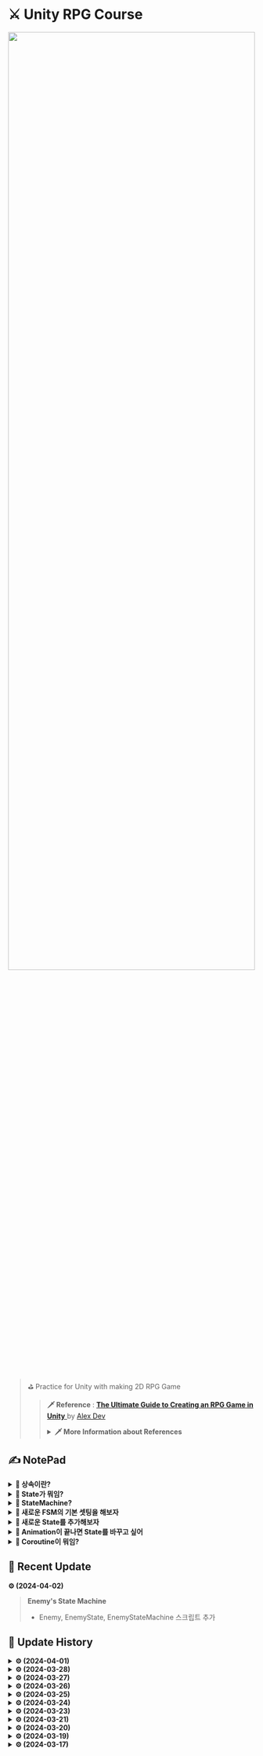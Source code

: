 # ⚔ Unity RPG Course
<p align=center><img src = "https://github.com/MinSungJe/Unity2DRPG/assets/101497652/facd6f4c-f5df-4921-8bc1-f4b9a3ef6c16" width="100%" height="70%"></p>

>⛳ Practice for Unity with making 2D RPG Game
>>**🗡 Reference** : [ **The Ultimate Guide to Creating an RPG Game in Unity** 
 ](https://www.udemy.com/course/2d-rpg-alexdev/) by [Alex Dev](https://www.udemy.com/user/alex-13394/)
>> <details>
>><summary><b>🗡 More Information about References</b></summary>
>>
>> 
>>  
>> 
>></details>

## ✍️ NotePad
<details>
<summary><b>🤔 상속이란?</b></summary>

- 부모 class를 바탕으로 자식 class를 만들어내는 기법
- ❗<b>왜 씀? : 코드 관리가 편해지고, 특정 코드의 재사용이 용이함</b>
</details>

<details>
<summary><b>🤔 State가 뭐임?</b></summary>

- GameObject의 상태
- ❗<b>FSM(Finite State Machine) 모델 : GameObject는 모든 시간에 하나의 State만 가지고 있음</b>
- Update()를 가지고 있어 해당 State 중 할 행동을 결정 가능
- 특정 조건이 충족되면 StateMachine의 ChangeState()를 이용해 다른 State로 전환됨
- 들어오는 조건이나 나가는 조건은 State의 Update()에서 정의됨  
(실시간으로 State가 전환돼야하니 당연)
- 들어올때 한번 실행되는 Enter(), 나갈때 한번 실행되는 Exit(), 실시간으로 실행되는 Update()로 구성
- GameObject Script에선 모든 말단 State를 선언해 둠
</details>

<details>
<summary><b>🤔 StateMachine?</b></summary>

- GameObject의 State를 관리하는 역할
- 기능 : Initialize(), ChangeState()
</details>

<details>
<summary><b>🤔 새로운 FSM의 기본 셋팅을 해보자</b></summary>

- ❗<b>GameObject, State, StateMachine 세 스크립트를 만들면 된다!</b>
    |이름|구성|
    |--|--|
    |GameObject|Component들(rigidbody, animator) 추가 / stateMachine과 state들 선언 / Update에 stateMachine을 이용해 현재 state를 가져오고 그 state의 Update()를 불러옴|
    |State|GameObject, stateMachine, animBoolName을 인자로 생성자 추가 / Enter(), Exit(), Update() virtual로 만들고 내용 채우기(anim 관련: Enter시 true, Exit시 false) / stateTimer, triggerCalled 등 state안에서 사용할 변수 선언|
    |StateMachine|현재 state(currentState)를 담음 / Initialize()와 ChangeState() 함수 생성|
</details>

<details>
<summary><b>🤔 새로운 State를 추가해보자</b></summary>

- ❗<b>다음 step에 맞춰 추가하면 됨</b>
    1. C# script 생성 후 메인 State 상속
    2. generator 생성
    3. Enter(), Exit(), Update() override
    4. 해당 State를 갖는 Gameobject의 Script로 가서 변수와 Awake()를 통해 State 정의
    5. Animator에서 연결(Animation 생성, bool 추가, transition 조건 추가)
</details>

<details>
<summary><b>🤔 Animation이 끝나면 State를 바꾸고 싶어</b></summary>

- 기존 방법 : Animation의 시간이 종료되면 State 바꾸기(stateTimer 이용)
- 문제점 : 모든 Animation의 시간을 측정해야 함 -> 20단 콤보같은거 구현하려면 고생 꽤나할거임
- ❗<b>대체 방법 : Animator에서 Animation 끝부분에 Callback 함수 부르기</b>
    1. 부모 State에서 triggerCalled 정의
    2. 부모 State의 Enter()에서 triggerCalled = false
    3. 종료하고 싶은 State의 Update()에서 triggerCalled가 true일 시 ChangeState
    4. GameObject의 스크립트에 triggerCalled를 true로 바꾸는 함수 추가
    5. <b>Animator는 GameObject의 자식이므로 Animator를 위한 새 스크립트 생성(AnimationTrigger)</b>
    6. Animator의 스크립트에서 부모의 triggerCalled = true 함수 불러오는 함수 생성
    7. Animator의 add Event 기능을 이용해 Animator의 함수를 Animation 끝단에 불러오기

</details>

<details>
<summary><b>🤔 Coroutine이 뭐임?</b></summary>

- 필요에 따라 일시정지 할 수 있는 함수
- StartCoroutine(IEnumerator 반환 함수, 함수에 전달할 인자)로 호출 가능
- IEnumerator 반환 함수 안에 yield를 이용한 WaitForSeconds() 이용
- 참고: IEnumerator란 작업을 분할하여 수행하는 함수라고 생각하면 편하다 (실은 인터페이스)

</details>


## 📢 Recent Update
**⚙ (2024-04-02)**
> **Enemy's State Machine**
>- Enemy, EnemyState, EnemyStateMachine 스크립트 추가


## 🧾 Update History
<details>
<summary><b>⚙ (2024-04-01)</b></summary>

> **Camera**
>- Cinemachine Asset 추가
>- Cinemachine -> VirtualCamera 추가
>- 이제 카메라가 캐릭터를 따라 부드럽게 움직임
>
> **Parallax background**
>- Background 추가(달배경, 성배경)
>- Sorting Layer를 이용해 보이는 순서 설정
>- ParallexBackground Script를 이용해 긴 배경 이미지가 카메라를 따라 움직이도록 함
>
> **Endless background**
>- ParallexBackground Script를 이용해 긴 배경 이미지를 모두 이동할 경우 이미지를 옮김
>>- 이로써 배경이 끝이 없는 것처럼 만들 수 있음

</details>

<details>
<summary><b>⚙ (2024-03-28)</b></summary>

> **Tile Map Collider**
>- Tile Map Collider 추가
>- Composite Collider 추가
>- 맵 변경

</details>

<details>
<summary><b>⚙ (2024-03-27)</b></summary>

> **Tile Palette**
>- Tile Palette 추가
>- Palette 내부에 Tile Assets 추가

</details>

<details>
<summary><b>⚙ (2024-03-26)</b></summary>

> **Combo Attacks**
>- Primary Attack State 안에 comboCounter, lastTimeAttack, comboWindow 선언
>- Sub Animator를 이용해 comboCounter를 조건으로 Animation 변경
>- 공격 후 시간이 지나면 comboCounter가 0으로 변경됨
>
> **Finalize Attack State**
>- 공격 도중 이동할 수 없도록 하기 위해 stateTimer 설정
>- 콤보 도중 이동할 수 없도록 player에게 isBusy 변수 추가(나중에 많이 활용될 예정)
>- 코루틴 함수인 BusyFor 추가
>- 공격이 player의 Velocity를 약간 변경시킴
>
> **Attack's direction**
>- 공격 중간에 공격방향 변경 가능(AttackDir 이용)

</details>

<details>
<summary><b>⚙ (2024-03-25)</b></summary>

> **Primary Attack State**
>- Primary Attack State 추가
>- Attack 1~3 Animation 생성
>   - Enter : GroundedState에서 좌클릭
>   - Exit : Animator의 add Event 기능 이용, triggerCalled = true
>- Animator의 add Event 기능을 이용한 State 변경 구현

</details>

<details>
<summary><b>⚙ (2024-03-24)</b></summary>

> **Wall Slide State**
>- Wall Slide State 추가
>- WallSlide Animation 생성
>- Wall을 감지하는 IsWallDetected() 추가
>   - Enter : AirState에서 IsWallDetected()
>   - Exit : 반대 방향 키를 누름 -> IdleState  
>   혹은 IsGroundDetected() -> IdleState
>- 여러 버그 수정
>
> **Wall Jump State**
>- Wall Jump State 추가
>   - Enter : WallSlide State에서 Space키 입력
>   - Exit : stateTimer 이용, 0.4초 이후 -> AirState  
>   혹은 IsGroundDetected() -> IdleState
>- stateTimer를 이용해 Wall Jump에 머무르는 시간 설정
>- 여러 버그 수정

</details>

<details>
<summary><b>⚙ (2024-03-23)</b></summary>

> **Creating Dash State**
>- Dash State 추가
>- stateTimer를 이용해 Dash State에 머무르는 시간 설정
>- PlayerGroundedState에서 Shift 입력 받음
>
> **Improving Dash State**
>- PlyaerGroundedState -> Player 스크립트로 Shift 입력부 변경
>- 이를 통해 모든 상황에서 Dash 가능
>- facingDir이 아닌 DashDir로 대쉬 방향 변경
>- DashCooldown 추가
</details>

<details>
<summary><b>⚙ (2024-03-21)</b></summary>

> **Collision Check**
>- Gizmos, Physics2D.Raycast를 이용해 Ground(LayerMask) 충돌 체크
>- Player 내에 isGroundDetected() 추가
>- GroundedState <-> AirState 간 전환 조건 변경
>
> **Flip**
>- Rotation(0, 180, 0)을 이용해 Player 좌우반전
>- Player 내에 Flip(), FlipController() 추가
</details>


<details>
<summary><b>⚙ (2024-03-20)</b></summary>

> **Movement with State Machine**
>- IdleState <-> MoveState 간 change조건 변경
>- MoveState의 Update에서 실제 캐릭터 이동
>
> **Jump with State Machine**
>- SuperState인 GroundedState 추가
>- GroundedState에 Jump입력 추가
>- 상속 현황 : State > GroundedState > IdleState, JumpState
>- ❗ Player의 State 선언부에 맨 마지막 자식 State들을 선언한다
</details>

<details>
<summary><b>⚙ (2024-03-19)</b></summary>

> **Setup Animator with State Machine**
>- State Machine과 Animator 연결
</details>

<details>
<summary><b>⚙ (2024-03-17)</b></summary>

> # ✏ Start Course
> **Creating Finite State Machine**
>- State Machine 기본 구조 생성
</details>
